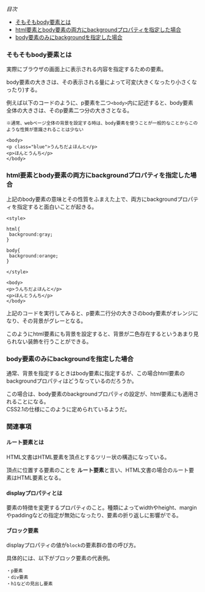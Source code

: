 *目次*
* [そもそもbody要素とは](#そもそもbody要素とは)
* [html要素とbody要素の両方にbackgroundプロパティを指定した場合](#html要素とbody要素の両方にbackgroundプロパティを指定した場合)
* [body要素のみにbackgroundを指定した場合](#body要素のみにbackgroundを指定した場合)

### そもそもbody要素とは

実際にブラウザの画面上に表示される内容を指定するための要素。

body要素の大きさは、その表示される量によって可変(大きくなったり小さくなったり)する。

例えば以下のコードのように、p要素を二つ`<body>`内に記述すると、body要素全体の大きさは、そのp要素二つ分の大きさとなる。  
```
※通常、webページ全体の背景を設定する時は、body要素を使うことが一般的なことからこのような性質が意識されることは少ない
```
```
<body>
<p class="blue">うんちだよほんと</p>
<p>ほんとうんち</p>
</body>
```

### html要素とbody要素の両方にbackgroundプロパティを指定した場合

上記のbody要素の意味とその性質をふまえた上で、両方にbackgroundプロパティを指定すると面白いことが起きる。

```
<style>

html{
 background:gray;
}

body{
 background:orange;
}

</style>

<body>
<p>うんちだよほんと</p>
<p>ほんとうんち</p>
</body>
```

上記のコードを実行してみると、p要素二行分の大きさのbody要素がオレンジになり、その背景がグレーとなる。

このようにhtml要素にも背景を設定すると、背景が二色存在するというあまり見られない装飾を行うことができる。

### body要素のみにbackgroundを指定した場合

通常、背景を指定するときはbody要素に指定するが、この場合html要素のbackgroundプロパティはどうなっているのだろうか。

この場合は、body要素のbackgroundプロパティの設定が、html要素にも適用されることになる。  
CSS2.1の仕様にこのように定められているようだ。

### 関連事項
#### ルート要素とは

HTML文書はHTML要素を頂点とするツリー状の構造になっている。

頂点に位置する要素のことを **ルート要素**と言い、HTML文書の場合のルート要素はHTML要素となる。 

#### displayプロパティとは

要素の特徴を変更するプロパティのこと。種類によってwidthやheight、marginやpaddingなどの指定が無効になったり、要素の折り返しに影響がでる。 

#### ブロック要素

displayプロパティの値が`block`の要素群の昔の呼び方。

具体的には、以下がブロック要素の代表例。

```
・p要素
・div要素
・h1などの見出し要素
```




